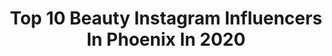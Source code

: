 ---
title: Top 10 Beauty Instagram Influencers In Phoenix In 2020
description: >-
  Find top beauty Instagram influencers in Phoenix in 2020. Most popular hashtags: #makeup #follow #phoenixblogger #hudabeauty.
platform: Instagram
profiles:
  - username: "steviedphotos"
    fullname: >-
      Stevie D.
    location: "United States"
    followers: 29806
    engagement: 159
    commentsToLikes: 0.030984
    avatar: "https://scontent-ams4-1.cdninstagram.com/v/t51.2885-19/s320x320/71230201_2501004926813202_7510449030925647872_n.jpg?_nc_ht=scontent-ams4-1.cdninstagram.com&_nc_ohc=E9v6lvQ_oAIAX9TaDGx&oh=e52f5c027ca216109cc86df4a5f7c1f0&oe=5EB9F9FA"
    verified: false
    hashtags: "#profoto, #houston, #creatives, #commercial"
  - username: "maryhadalittleglam"
    fullname: >-
      Mary R Alvarado
    location: "United States"
    followers: 1472346
    engagement: 46
    commentsToLikes: 0.006654
    avatar: "https://scontent-lax3-1.cdninstagram.com/vp/3a1207a3dadceed9d6a7c2545b2a654b/5E0B5C3C/t51.2885-19/s320x320/21434099_1930105223880936_5253240659413827584_n.jpg?_nc_ht=scontent-lax3-1.cdninstagram.com"
    verified: false
    hashtags: "#bobbibrown, #toofaced, #lemon, #beccacosmetics"
  - username: "pipsqueeak"
    fullname: >-
      April Lopes-Hara ☾
    location: "United States"
    followers: 126240
    engagement: 231
    commentsToLikes: 0.020996
    avatar: "https://scontent-lht6-1.cdninstagram.com/v/t51.2885-19/s320x320/81355238_2731075246976214_7344956446292836352_n.jpg?_nc_ht=scontent-lht6-1.cdninstagram.com&_nc_ohc=4aBwRIEkaNYAX9caB_v&oh=0639d16ffd24bb937afdf9ca3a2fecd2&oe=5EB9FA2A"
    verified: false
    hashtags: "#napamakeupartist, #justquarantinethings, #sendhelp, #makeupvideo"
  - username: "the.cocco.channel"
    fullname: >-
      Brittney Cocco
    location: "United States"
    followers: 5616
    engagement: 415
    commentsToLikes: 0.221328
    avatar: "https://scontent-lhr8-1.cdninstagram.com/v/t51.2885-19/s320x320/91609985_542477479738418_3041392996588191744_n.jpg?_nc_ht=scontent-lhr8-1.cdninstagram.com&_nc_ohc=B4GfqkVNERIAX-lRyVc&oh=3f18e2b88e0e47ec7fe803e36b6099ad&oe=5EB99A1E"
    verified: false
    hashtags: "#skincareroutine, #sephorasquad, #canwecountonyou, #makeupforbeginners"
  - username: "bbooks"
    fullname: >-
      Becca Booker | phoenix, az
    location: "United States"
    followers: 16414
    engagement: 308
    commentsToLikes: 0.083823
    avatar: "https://scontent-lhr8-1.cdninstagram.com/v/t51.2885-19/s320x320/60410646_1404107613064309_7933918564199694336_n.jpg?_nc_ht=scontent-lhr8-1.cdninstagram.com&_nc_ohc=Qlnz0G4X8goAX_80EqR&oh=396d094bf59e5947a365f7b6b83caf9a&oe=5EB9A0E6"
    verified: false
    hashtags: "#dtphx, #liketkit, #phx, #telluride"
  - username: "katiedanzer"
    fullname: >-
      Katie Danzer
    location: "United States"
    followers: 72203
    engagement: 183
    commentsToLikes: 0.026214
    avatar: "https://scontent-ams4-1.cdninstagram.com/v/t51.2885-19/s320x320/71195151_451258455515947_7252363350892347392_n.jpg?_nc_ht=scontent-ams4-1.cdninstagram.com&_nc_ohc=OFKpYEDqweMAX80Bidn&oh=76546c434c85fb443eb98a29c15f5a1c&oe=5EBBDDB4"
    verified: true
    hashtags: "#leaveinconditioner, #workoutchallenge, #sponsored, #onaquest"
  - username: "melanysguydlines"
    fullname: >-
      Melanysguydlines.com
    location: "United States"
    followers: 313021
    engagement: 115
    commentsToLikes: 0.117440
    avatar: "https://scontent-amt2-1.cdninstagram.com/v/t51.2885-19/s320x320/50601152_461514234670196_133252627373752320_n.jpg?_nc_ht=scontent-amt2-1.cdninstagram.com&_nc_ohc=hBQHI_Cu9oUAX8eSMAg&oh=6682bc681d1128573799c84f87de0c3c&oe=5EB406AA"
    verified: false
    hashtags: "#friendshipgoals, #scottsdalestadium, #teamhighvolume, #charmedavenue"
  - username: "yessenia_garcia_mua"
    fullname: >-
      💄Yessenia Garcia MUA
    location: "United States"
    followers: 63955
    engagement: 200
    commentsToLikes: 0.018990
    avatar: "https://scontent-lhr8-1.cdninstagram.com/v/t51.2885-19/s320x320/69654182_475125813324597_3381998415855484928_n.jpg?_nc_ht=scontent-lhr8-1.cdninstagram.com&_nc_ohc=QR7STTcM1w0AX8xunHa&oh=4017d48baf795220d28511baa4404e78&oe=5EBACEB2"
    verified: false
    hashtags: "#queenmaya, #tjmaxxfinds, #artistrypalette, #conspiracypalette"
  - username: "iraisbeautyy"
    fullname: >-
      Beauty | Fashion
    location: "United States"
    followers: 10898
    engagement: 658
    commentsToLikes: 0.023632
    avatar: "https://scontent-ams4-1.cdninstagram.com/v/t51.2885-19/s320x320/92201759_547518442616532_4609981393152245760_n.jpg?_nc_ht=scontent-ams4-1.cdninstagram.com&_nc_ohc=3lxOOolf-8AAX_0OD4y&oh=5eb01bafab8348063a404f6cefde413b&oe=5EB1D1F9"
    verified: false
    hashtags: "#fashiondiaries, #lifestyleblogger, #stylist, #hdr"
  - username: "polarbelle123"
    fullname: >-
      Shelley Your Highlight Queen
    location: "United States"
    followers: 27896
    engagement: 59
    commentsToLikes: 0.277173
    avatar: "https://scontent-lhr8-1.cdninstagram.com/v/t51.2885-19/s320x320/53046885_561639637666800_2742978213595578368_n.jpg?_nc_ht=scontent-lhr8-1.cdninstagram.com&_nc_ohc=4yLAP6_xi7wAX9MCdqV&oh=f7cf7f3bb081c442721219ec6f313400&oe=5EBB6236"
    verified: false
    hashtags: "#powerofmakeup, #skinhealth, #iloveskincare, #coconut"
---